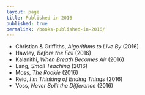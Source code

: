 ```yaml
---
layout: page
title: Published in 2016
published: true
permalink: /books-published-in-2016/
---
```


* Christian & Griffiths, _Algorithms to Live By_ (2016) 
* Hawley, _Before the Fall_ (2016) 
* Kalanithi, _When Breath Becomes Air_ (2016) 
* Lang, _Small Teaching_ (2016) 
* Moss, _The Rookie_ (2016) 
* Reid, _I'm Thinking of Ending Things_ (2016) 
* Voss, _Never Split the Difference_ (2016) 
